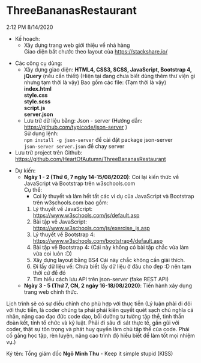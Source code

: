 # ThreeBananasRestaurant
2:12 PM 8/14/2020
* Kế hoạch:
	+ Xây dựng trang web giới thiệu về nhà hàng
	<br />Giao diện bắt chước theo layout của https://stackshare.io/
+ Các công cụ dùng:
	- Xây dựng giao diện: **HTML4, CSS3, SCSS, JavaScript, Bootstrap 4, jQuery** (nếu cần thiết) (Hiện tại đang chưa biết dùng thêm thư viện gì nhưng tạm thời là vậy)
	Bao gồm các file:	(Tạm thời là vậy)	<br/>
		**index.html**	<br/>
		**style.css**	<br/>
		**style.scss**	<br/>
		**script.js**	<br/>
		**server.json**
	- Lưu trữ dữ liệu bằng: Json -  server (Hướng dẫn:	https://github.com/typicode/json-server	)	<br/>
		Sử dụng lệnh:	<br/>
			`npm install -g json-server` để cài đặt package json-server		<br/>
			`json-server server.json` để chạy server
+ Lưu trữ project trên Github:		https://github.com/HeartOfAutumn/ThreeBananasRestaurant
 
* Dự kiến:
	+ **Ngày 1 - 2 (Thứ 6, 7 ngày 14-15/08/2020)**: Coi lại kiến thức về JavaScript và Bootstrap trên w3schools.com		<br/>
	Cụ thể:
		- Coi lý thuyết và làm hết tất các ví dụ của JavaScript và Bootstrap trên w3schools.com bao gồm:
		1. Lý thuyết về JavaScript:	https://www.w3schools.com/js/default.asp
		2. Bài tập về JavaScript:	https://www.w3schools.com/js/exercise_js.asp
		3. Lý thuyết về Bootstrap 4:	https://www.w3schools.com/bootstrap4/default.asp
		4. Bài tập về Bootstrap 4:	(Cái này không có bài tập chắc vừa làm vừa coi luôn :D)
		5. Xây dựng layout bằng BS4	Cái này chắc không cần giải thích.
		6. Đi lấy dữ liệu về:		Chưa biết lấy dữ liệu ở đâu cho đẹp :D nên tạm thời cứ để đó
		7. Tìm hiểu cách lưu API trên json-server (fake REST API)
	+ **Ngày 3 - 5 (Thứ 7, CN, 2 ngày 16-18/08/2020)**: Tiến hành xây dụng trang web chính thức.

Lịch trình sẽ có sự điều chỉnh cho phù hợp với thực tiễn (Lý luận phải đi đôi với thực tiễn, là coder chúng ta phải phải kiên quyết quét sạch chủ nghĩa cá nhân, 
nâng cao đạo đức code dạo, bồi dưỡng tư tưởng tập thể, tinh thần đoàn kết, tính tổ chức và kỷ luật. Phải đi sâu đi sát thực tế, gần gũi với coder, 
thật sự tôn trọng và phát huy quyền làm chủ tập thể của code. Phải cố gắng học tập, rèn luyện, nâng cao trình độ hiểu biết để làm tốt mọi nhiệm vụ.)

Ký tên: Tổng giám đốc **Ngô Minh Thu** - Keep it simple stupid (KISS)


	
